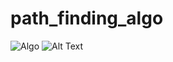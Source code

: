 # path_finding_algo
![Algo](https://imgur.com/KOJfGY3)
![Alt Text](https://media.giphy.com/media/vFKqnCdLPNOKc/giphy.gif)


